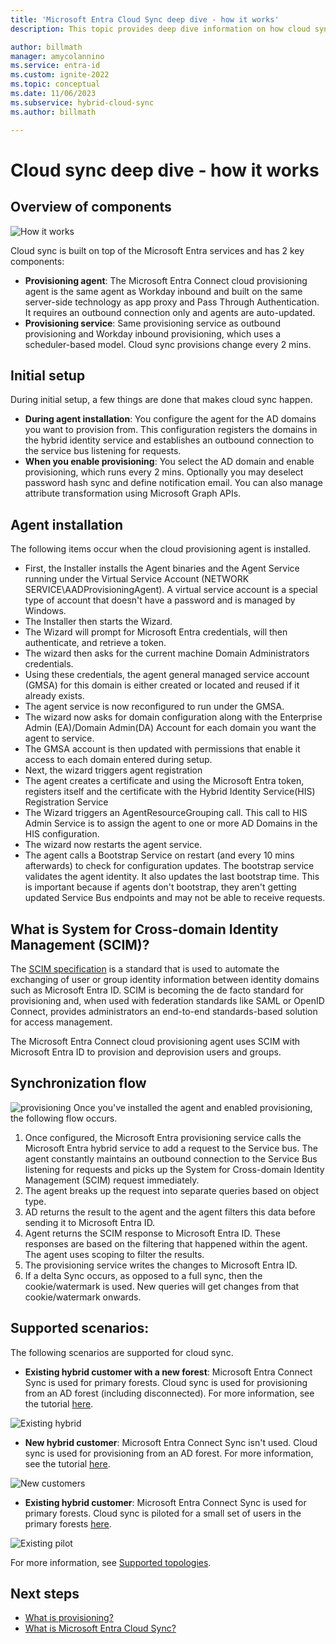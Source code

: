 ```yaml
---
title: 'Microsoft Entra Cloud Sync deep dive - how it works'
description: This topic provides deep dive information on how cloud sync works.

author: billmath
manager: amycolannino
ms.service: entra-id
ms.custom: ignite-2022
ms.topic: conceptual
ms.date: 11/06/2023
ms.subservice: hybrid-cloud-sync
ms.author: billmath

---
```


# Cloud sync deep dive - how it works

## Overview of components

![How it works](media/concept-how-it-works/how-1.png)

Cloud sync is built on top of the Microsoft Entra services and has 2 key components:

- **Provisioning agent**: The Microsoft Entra Connect cloud provisioning agent is the same agent as Workday inbound and built on the same server-side technology as app proxy and Pass Through Authentication. It requires an outbound connection only and agents are auto-updated. 
- **Provisioning service**: Same provisioning service as outbound provisioning and Workday inbound provisioning, which uses a scheduler-based model. Cloud sync provisions change every 2 mins.


## Initial setup
During initial setup, a few things are done that makes cloud sync happen. 

- **During agent installation**: You configure the agent for the AD domains you want to provision from.  This configuration registers the domains in the hybrid identity service and establishes an outbound connection to the service bus listening for requests.
- **When you enable provisioning**: You select the AD domain and enable provisioning, which runs every 2 mins. Optionally you may deselect password hash sync and define notification email. You can also manage attribute transformation using Microsoft Graph APIs.


## Agent installation
The following items occur when the cloud provisioning agent is installed.

- First, the Installer installs the Agent binaries and the Agent Service running under the Virtual Service Account (NETWORK SERVICE\AADProvisioningAgent).  A virtual service account is a special type of account that doesn't have a password and is managed by Windows.
- The Installer then starts the Wizard.
- The Wizard will prompt for Microsoft Entra credentials, will then authenticate, and retrieve a token.
- The wizard then asks for the current machine Domain Administrators credentials.
- Using these credentials, the agent general managed service account (GMSA) for this domain is either created or located and reused if it already exists.
- The agent service is now reconfigured to run under the GMSA.
- The wizard now asks for domain configuration along with the Enterprise Admin (EA)/Domain Admin(DA) Account for each domain you want the agent to service.
- The GMSA account is then updated with permissions that enable it access to each domain entered during setup.
- Next, the wizard triggers agent registration
- The agent creates a certificate and using the Microsoft Entra token, registers itself and the certificate with the Hybrid Identity Service(HIS) Registration Service
- The Wizard triggers an AgentResourceGrouping call. This call to HIS Admin Service is to assign the agent to one or more AD Domains in the HIS configuration.
- The wizard now restarts the agent service.
- The agent calls a Bootstrap Service on restart (and every 10 mins afterwards) to check for configuration updates.  The bootstrap service validates the agent identity.  It also updates the last bootstrap time.  This is important because if agents don't bootstrap, they aren't getting updated Service Bus endpoints and may not be able to receive requests. 


## What is System for Cross-domain Identity Management (SCIM)?

The [SCIM specification](https://tools.ietf.org/html/draft-scim-core-schema-01) is a standard that is used to automate the exchanging of user or group identity information between identity domains such as Microsoft Entra ID. SCIM is becoming the de facto standard for provisioning and, when used with federation standards like SAML or OpenID Connect, provides administrators an end-to-end standards-based solution for access management.

The Microsoft Entra Connect cloud provisioning agent uses SCIM with Microsoft Entra ID to provision and deprovision users and groups.

## Synchronization flow
![provisioning](media/concept-how-it-works/provisioning-4.png)
Once you've installed the agent and enabled provisioning, the following flow occurs.

1.  Once configured, the Microsoft Entra provisioning service calls the Microsoft Entra hybrid service to add a request to the Service bus. The agent constantly maintains an outbound connection to the Service Bus listening for requests and picks up the System for Cross-domain Identity Management (SCIM) request immediately. 
2.  The agent breaks up the request into separate queries based on object type. 
3.  AD returns the result to the agent and the agent filters this data before sending it to Microsoft Entra ID.  
4.  Agent returns the SCIM response to Microsoft Entra ID.  These responses are based on the filtering that happened within the agent.  The agent uses scoping to filter the results. 
5.  The provisioning service writes the changes to Microsoft Entra ID.
6.  If a delta Sync occurs, as opposed to a full sync, then the cookie/watermark is used. New queries will get changes from that cookie/watermark onwards.

## Supported scenarios:
The following scenarios are supported for cloud sync.


- **Existing hybrid customer with a new forest**: Microsoft Entra Connect Sync is used for primary forests. Cloud sync is used for provisioning from an AD forest (including disconnected). For more information, see the tutorial [here](tutorial-existing-forest.md).

 ![Existing hybrid](media/tutorial-existing-forest/existing-forest-new-forest-2.png)
- **New hybrid customer**:      Microsoft Entra Connect Sync isn't used. Cloud sync is used for provisioning from an AD forest.  For more information, see the tutorial [here](tutorial-single-forest.md).
 
 ![New customers](media/tutorial-single-forest/diagram-2.png)

- **Existing hybrid customer**: Microsoft Entra Connect Sync is used for primary forests. Cloud sync is piloted for a small set of users in the primary forests [here](tutorial-existing-forest.md).

 ![Existing pilot](media/tutorial-migrate-aadc-aadccp/diagram-2.png)

For more information, see [Supported topologies](plan-cloud-sync-topologies.md).



## Next steps 

- [What is provisioning?](../what-is-provisioning.md)
- [What is Microsoft Entra Cloud Sync?](what-is-cloud-sync.md)
